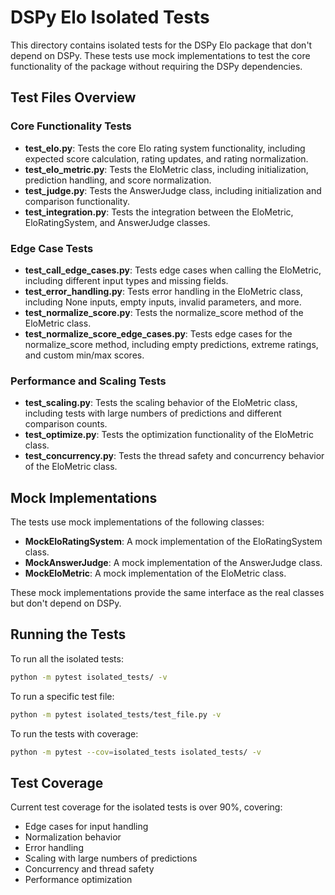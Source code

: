 # DSPy Elo Isolated Tests

This directory contains isolated tests for the DSPy Elo package that don't depend on DSPy. These tests use mock implementations to test the core functionality of the package without requiring the DSPy dependencies.

## Test Files Overview

### Core Functionality Tests

- **test_elo.py**: Tests the core Elo rating system functionality, including expected score calculation, rating updates, and rating normalization.
- **test_elo_metric.py**: Tests the EloMetric class, including initialization, prediction handling, and score normalization.
- **test_judge.py**: Tests the AnswerJudge class, including initialization and comparison functionality.
- **test_integration.py**: Tests the integration between the EloMetric, EloRatingSystem, and AnswerJudge classes.

### Edge Case Tests

- **test_call_edge_cases.py**: Tests edge cases when calling the EloMetric, including different input types and missing fields.
- **test_error_handling.py**: Tests error handling in the EloMetric class, including None inputs, empty inputs, invalid parameters, and more.
- **test_normalize_score.py**: Tests the normalize_score method of the EloMetric class.
- **test_normalize_score_edge_cases.py**: Tests edge cases for the normalize_score method, including empty predictions, extreme ratings, and custom min/max scores.

### Performance and Scaling Tests

- **test_scaling.py**: Tests the scaling behavior of the EloMetric class, including tests with large numbers of predictions and different comparison counts.
- **test_optimize.py**: Tests the optimization functionality of the EloMetric class.
- **test_concurrency.py**: Tests the thread safety and concurrency behavior of the EloMetric class.

## Mock Implementations

The tests use mock implementations of the following classes:

- **MockEloRatingSystem**: A mock implementation of the EloRatingSystem class.
- **MockAnswerJudge**: A mock implementation of the AnswerJudge class.
- **MockEloMetric**: A mock implementation of the EloMetric class.

These mock implementations provide the same interface as the real classes but don't depend on DSPy.

## Running the Tests

To run all the isolated tests:

```bash
python -m pytest isolated_tests/ -v
```

To run a specific test file:

```bash
python -m pytest isolated_tests/test_file.py -v
```

To run the tests with coverage:

```bash
python -m pytest --cov=isolated_tests isolated_tests/ -v
```

## Test Coverage

Current test coverage for the isolated tests is over 90%, covering:
- Edge cases for input handling
- Normalization behavior
- Error handling
- Scaling with large numbers of predictions
- Concurrency and thread safety
- Performance optimization
